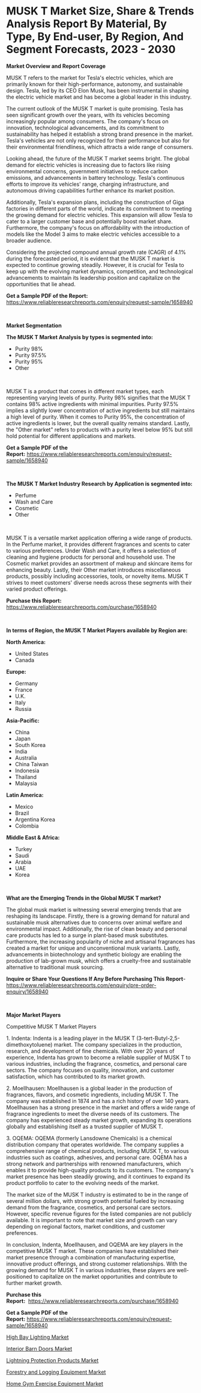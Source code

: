 <p><h1>MUSK T Market Size, Share & Trends Analysis Report By Material, By Type, By End-user, By Region, And Segment Forecasts, 2023 - 2030</h1></p><p><strong>Market Overview and Report Coverage</strong></p>
<p><p>MUSK T refers to the market for Tesla's electric vehicles, which are primarily known for their high-performance, autonomy, and sustainable design. Tesla, led by its CEO Elon Musk, has been instrumental in shaping the electric vehicle market and has become a global leader in this industry.</p><p>The current outlook of the MUSK T market is quite promising. Tesla has seen significant growth over the years, with its vehicles becoming increasingly popular among consumers. The company's focus on innovation, technological advancements, and its commitment to sustainability has helped it establish a strong brand presence in the market. Tesla's vehicles are not only recognized for their performance but also for their environmental friendliness, which attracts a wide range of consumers.</p><p>Looking ahead, the future of the MUSK T market seems bright. The global demand for electric vehicles is increasing due to factors like rising environmental concerns, government initiatives to reduce carbon emissions, and advancements in battery technology. Tesla's continuous efforts to improve its vehicles' range, charging infrastructure, and autonomous driving capabilities further enhance its market position.</p><p>Additionally, Tesla's expansion plans, including the construction of Giga factories in different parts of the world, indicate its commitment to meeting the growing demand for electric vehicles. This expansion will allow Tesla to cater to a larger customer base and potentially boost market share. Furthermore, the company's focus on affordability with the introduction of models like the Model 3 aims to make electric vehicles accessible to a broader audience.</p><p>Considering the projected compound annual growth rate (CAGR) of 4.1% during the forecasted period, it is evident that the MUSK T market is expected to continue growing steadily. However, it is crucial for Tesla to keep up with the evolving market dynamics, competition, and technological advancements to maintain its leadership position and capitalize on the opportunities that lie ahead.</p></p>
<p><strong>Get a Sample PDF of the Report:</strong> <a href="https://www.reliableresearchreports.com/enquiry/request-sample/1658940">https://www.reliableresearchreports.com/enquiry/request-sample/1658940</a></p>
<p>&nbsp;</p>
<p><strong>Market Segmentation</strong></p>
<p><strong>The MUSK T Market Analysis by types is segmented into:</strong></p>
<p><ul><li>Purity 98%</li><li>Purity 97.5%</li><li>Purity 95%</li><li>Other</li></ul></p>
<p>&nbsp;</p>
<p><p>MUSK T is a product that comes in different market types, each representing varying levels of purity. Purity 98% signifies that the MUSK T contains 98% active ingredients with minimal impurities. Purity 97.5% implies a slightly lower concentration of active ingredients but still maintains a high level of purity. When it comes to Purity 95%, the concentration of active ingredients is lower, but the overall quality remains standard. Lastly, the "Other market" refers to products with a purity level below 95% but still hold potential for different applications and markets.</p></p>
<p><strong>Get a Sample PDF of the Report:</strong>&nbsp;<a href="https://www.reliableresearchreports.com/enquiry/request-sample/1658940">https://www.reliableresearchreports.com/enquiry/request-sample/1658940</a></p>
<p>&nbsp;</p>
<p><strong>The MUSK T Market Industry Research by Application is segmented into:</strong></p>
<p><ul><li>Perfume</li><li>Wash and Care</li><li>Cosmetic</li><li>Other</li></ul></p>
<p>&nbsp;</p>
<p><p>MUSK T is a versatile market application offering a wide range of products. In the Perfume market, it provides different fragrances and scents to cater to various preferences. Under Wash and Care, it offers a selection of cleaning and hygiene products for personal and household use. The Cosmetic market provides an assortment of makeup and skincare items for enhancing beauty. Lastly, their Other market introduces miscellaneous products, possibly including accessories, tools, or novelty items. MUSK T strives to meet customers' diverse needs across these segments with their varied product offerings.</p></p>
<p><strong>Purchase this Report:</strong>&nbsp; <a href="https://www.reliableresearchreports.com/purchase/1658940">https://www.reliableresearchreports.com/purchase/1658940</a></p>
<p>&nbsp;</p>
<p><strong>In terms of Region, the MUSK T Market Players available by Region are:</strong></p>
<p>
    <p> <strong> North America: </strong>
        <ul>
            <li>United States</li>
            <li>Canada</li>
        </ul>
        </p> 
    <p> <strong> Europe: </strong>
        <ul>
            <li>Germany</li>
            <li>France</li>
            <li>U.K.</li>
            <li>Italy</li>
            <li>Russia</li>
        </ul>
        </p> 
    <p> <strong> Asia-Pacific: </strong>
        <ul>
            <li>China</li>
            <li>Japan</li>
            <li>South Korea</li>
            <li>India</li>
            <li>Australia</li>
            <li>China Taiwan</li>
            <li>Indonesia</li>
            <li>Thailand</li>
            <li>Malaysia</li>
        </ul>
        </p> 
    <p> <strong> Latin America: </strong>
        <ul>
            <li>Mexico</li>
            <li>Brazil</li>
            <li>Argentina Korea</li>
            <li>Colombia</li>
        </ul>
        </p> 
    <p> <strong> Middle East & Africa: </strong>
        <ul>
            <li>Turkey</li>
            <li>Saudi</li>
            <li>Arabia</li>
            <li>UAE</li>
            <li>Korea</li>
        </ul>
    </p>
    </p>
<p>&nbsp;</p>
<p><strong>What are the Emerging Trends in the Global MUSK T market?</strong></p>
<p><p>The global musk market is witnessing several emerging trends that are reshaping its landscape. Firstly, there is a growing demand for natural and sustainable musk alternatives due to concerns over animal welfare and environmental impact. Additionally, the rise of clean beauty and personal care products has led to a surge in plant-based musk substitutes. Furthermore, the increasing popularity of niche and artisanal fragrances has created a market for unique and unconventional musk variants. Lastly, advancements in biotechnology and synthetic biology are enabling the production of lab-grown musk, which offers a cruelty-free and sustainable alternative to traditional musk sourcing.</p></p>
<p><strong>Inquire or Share Your Questions If Any Before Purchasing This Report</strong>- <a href="https://www.reliableresearchreports.com/enquiry/pre-order-enquiry/1658940">https://www.reliableresearchreports.com/enquiry/pre-order-enquiry/1658940</a></p>
<p>&nbsp;</p>
<p><strong>Major Market Players</strong></p>
<p><p>Competitive MUSK T Market Players</p><p>1. Indenta: Indenta is a leading player in the MUSK T (3-tert-Butyl-2,5-dimethoxytoluene) market. The company specializes in the production, research, and development of fine chemicals. With over 20 years of experience, Indenta has grown to become a reliable supplier of MUSK T to various industries, including the fragrance, cosmetics, and personal care sectors. The company focuses on quality, innovation, and customer satisfaction, which has contributed to its market growth.</p><p>2. Moellhausen: Moellhausen is a global leader in the production of fragrances, flavors, and cosmetic ingredients, including MUSK T. The company was established in 1874 and has a rich history of over 140 years. Moellhausen has a strong presence in the market and offers a wide range of fragrance ingredients to meet the diverse needs of its customers. The company has experienced steady market growth, expanding its operations globally and establishing itself as a trusted supplier of MUSK T.</p><p>3. OQEMA: OQEMA (formerly Lansdowne Chemicals) is a chemical distribution company that operates worldwide. The company supplies a comprehensive range of chemical products, including MUSK T, to various industries such as coatings, adhesives, and personal care. OQEMA has a strong network and partnerships with renowned manufacturers, which enables it to provide high-quality products to its customers. The company's market presence has been steadily growing, and it continues to expand its product portfolio to cater to the evolving needs of the market.</p><p>The market size of the MUSK T industry is estimated to be in the range of several million dollars, with strong growth potential fueled by increasing demand from the fragrance, cosmetics, and personal care sectors. However, specific revenue figures for the listed companies are not publicly available. It is important to note that market size and growth can vary depending on regional factors, market conditions, and customer preferences.</p><p>In conclusion, Indenta, Moellhausen, and OQEMA are key players in the competitive MUSK T market. These companies have established their market presence through a combination of manufacturing expertise, innovative product offerings, and strong customer relationships. With the growing demand for MUSK T in various industries, these players are well-positioned to capitalize on the market opportunities and contribute to further market growth.</p></p>
<p><strong>Purchase this Report:</strong>&nbsp;&nbsp;<a href="https://www.reliableresearchreports.com/purchase/1658940">https://www.reliableresearchreports.com/purchase/1658940</a></p>
<p></p>
<p><strong>Get a Sample PDF of the Report:</strong>&nbsp;<a href="https://www.reliableresearchreports.com/enquiry/request-sample/1658940">https://www.reliableresearchreports.com/enquiry/request-sample/1658940</a></p>
<p><p><a href="https://medium.com/@chazmonahan2023/high-bay-lighting-market-size-reveals-the-best-marketing-channels-in-global-industry-290a64686f8f">High Bay Lighting Market</a></p><p><a href="https://medium.com/@twilabailey2000/decoding-interior-barn-doors-market-metrics-market-share-trends-and-growth-patterns-5a13454f9106">Interior Barn Doors Market</a></p><p><a href="https://medium.com/@sylvanfahey/lightning-protection-products-market-competitive-analysis-market-trends-and-forecast-to-2030-67de977bb5be">Lightning Protection Products Market</a></p><p><a href="https://medium.com/@trystanward/forestry-and-logging-equipment-market-trends-forecast-and-competitive-analysis-to-2030-4438ff9b93d6">Forestry and Logging Equipment Market</a></p><p><a href="https://medium.com/@tyreldooley/analyzing-home-gym-exercise-equipment-market-global-industry-perspective-and-forecast-2023-to-0ba437ff58e0">Home Gym Exercise Equipment Market</a></p></p>